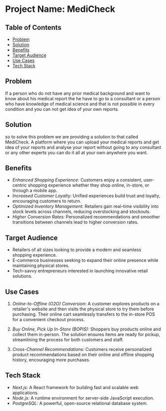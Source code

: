 # Project Name: MediCheck

## Table of Contents
- [Problem](#problem)
- [Solution](#solution)
- [Benefits](#benefits)
- [Target Audience](#target-audience)
- [Use Cases](#use-cases)
- [Tech Stack](#tech-stack)

## Problem

If a person who do not have any prior medical background and want to know about his medical report the he have to go to a consultant or a person who have knowledge of medical science and that is not possible in every condition and you can not get idea of your own reports.  

## Solution

so to solve this problem we are providing a solution to that called MediCheck. A platform where you can upload your medical reports and get idea of your reports and analyse your report without going to any consultant or any other experts you can do it all at your own anywhere you want.

## Benefits

- *Enhanced Shopping Experience:* Customers enjoy a consistent, user-centric shopping experience whether they shop online, in-store, or through a mobile app.
- *Increased Customer Loyalty:* Unified experiences build trust and loyalty, encouraging customers to return.
- *Optimized Inventory Management:* Retailers gain real-time visibility into stock levels across channels, reducing overstocking and stockouts.
- *Higher Conversion Rates:* Personalized recommendations and smoother transitions between channels lead to higher conversion rates.

## Target Audience

- Retailers of all sizes looking to provide a modern and seamless shopping experience.
- E-commerce businesses seeking to expand their online presence while maintaining physical stores.
- Tech-savvy entrepreneurs interested in launching innovative retail solutions.

## Use Cases

1. *Online-to-Offline (O2O) Conversion:* A customer explores products on a retailer's website and then visits the physical store to try them before purchasing. Their online cart seamlessly transfers to the in-store POS for a convenient checkout process.

2. *Buy Online, Pick Up In-Store (BOPIS):* Shoppers buy products online and collect them in-person. The solution ensures items are ready for pickup, streamlining the process for both customers and staff.

3. *Cross-Channel Recommendations:* Customers receive personalized product recommendations based on their online and offline shopping history, encouraging more purchases.

## Tech Stack

- *Next.js:* A React framework for building fast and scalable web applications.
- *Node.js:* A runtime environment for server-side JavaScript execution.
- *PostgreSQL:* A powerful, open-source relational database system.